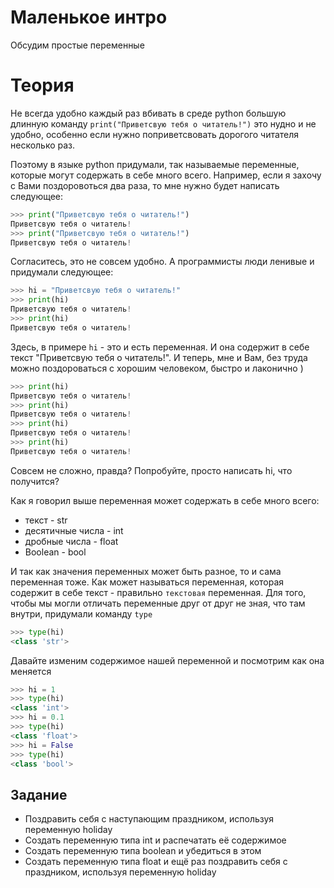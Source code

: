 # Маленькое интро
Обсудим простые переменные

# Теория
Не всегда удобно каждый раз вбивать в среде python большую длинную команду `print("Приветсвую тебя о читатель!")` это нудно и не удобно, особенно если нужно поприветсвовать дорогого читателя несколько раз.

Поэтому в языке python придумали, так называемые переменные, которые могут содержать в себе много всего.
Например, если я захочу с Вами поздоровоться два раза, то мне нужно будет написать следующее:
```python
>>> print("Приветсвую тебя о читатель!")
Приветсвую тебя о читатель!
>>> print("Приветсвую тебя о читатель!")
Приветсвую тебя о читатель!
```

Согласитесь, это не совсем удобно. А программисты люди ленивые и придумали следующее:
```python
>>> hi = "Приветсвую тебя о читатель!"
>>> print(hi)
Приветсвую тебя о читатель!
>>> print(hi)
Приветсвую тебя о читатель!
```

Здесь, в примере `hi` - это и есть переменная. И она содержит в себе текст "Приветсвую тебя о читатель!". И теперь, мне и Вам, без труда можно поздороваться с хорошим человеком, быстро и лаконично )
```python
>>> print(hi)
Приветсвую тебя о читатель!
>>> print(hi)
Приветсвую тебя о читатель!
>>> print(hi)
Приветсвую тебя о читатель!
>>> print(hi)
Приветсвую тебя о читатель!
```

Совсем не сложно, правда? Попробуйте, просто написать hi, что получится?

Как я говорил выше переменная может содержать в себе много всего:
* текст - str 
* десятичные числа - int
* дробные числа - float
* Boolean - bool

И так как значения переменных может быть разное, то и сама переменная тоже. Как может называться переменная, которая содержит в себе текст - правильно `текстовая` переменная. 
Для того, чтобы мы могли отличать переменные друг от друг не зная, что там внутри, придумали команду `type`
```python
>>> type(hi)
<class 'str'>
```   
Давайте изменим содержимое нашей переменной и посмотрим как она меняется
```python
>>> hi = 1
>>> type(hi)
<class 'int'>
>>> hi = 0.1
>>> type(hi)
<class 'float'>
>>> hi = False
>>> type(hi)
<class 'bool'>
```

## Задание 
- Поздравить себя с наступающим праздником, используя переменную holiday
- Создать переменную типа int и распечатать её содержимое
- Создать переменную типа boolean и убедиться в этом
- Создать переменную типа float и ещё раз поздравить себя с праздником, используя переменную holiday 

